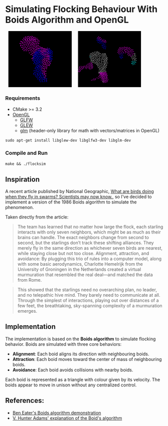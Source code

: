 # Simulating Flocking Behaviour With Boids Algorithm and OpenGL
<img src=imgs/t1.png width=40% style="margin:0px 10px"><img src=imgs/t2.png width=40% style="margin:0px 10px">

### Requirements
- CMake >= 3.2
- [OpenGL](https://www.khronos.org/opengl/wiki/Getting_Started#Downloading_OpenGL)
    - [GLFW](https://www.glfw.org/)
    - [GLEW](https://glew.sourceforge.net/install.html) 
    - [glm](https://github.com/g-truc/glm) (header-only library for math with vectors/matrices in OpenGL)
```
sudo apt-get install libglew-dev libglfw3-dev libglm-dev
```

### Compile and Run
```
make && ./flocksim
```

## Inspiration

A recent article published by National Geographic, [What are birds doing when they fly in swarms? Scientists may now know.](https://www.nationalgeographic.com/photography/article/starling-birds-flock-cloud), so I've decided to implement a version of the 1986 Boids algorithm to simulate the phenomenon.

Taken directly from the article:
>The team has learned that no matter how large the flock, each starling interacts with only seven neighbors, which might be as much as their brains can handle. The exact neighbors change from second to second, but the starlings don’t track these shifting alliances. They merely fly in the same direction as whichever seven birds are nearest, while staying close but not too close. Alignment, attraction, and avoidance: By plugging this trio of rules into a computer model, along with some basic aerodynamics, Charlotte Hemelrijk from the University of Groningen in the Netherlands created a virtual murmuration that resembled the real deal—and matched the data from Rome.

>This showed that the starlings need no overarching plan, no leader, and no telepathic hive mind. They barely need to communicate at all. Through the simplest of interactions, playing out over distances of a few feet, the breathtaking, sky-spanning complexity of a murmuration emerges.


## Implementation

The implementation is based on the **Boids algorithm** to simulate flocking behavior. Boids are simulated with three core behaviors:

- **Alignment**: Each boid aligns its direction with neighbouring boids.
- **Attraction**: Each boid moves toward the center of mass of neighbouring boids.
- **Avoidance**: Each boid avoids collisions with nearby boids.

Each boid is represented as a triangle with colour given by its velocity. The boids appear to move in unison without any centralized control.


## References:
- [Ben Eater's Boids algorithm demonstration](https://github.com/beneater/boids)
- [V. Hunter Adams' explanation of the Boid's algorithm](https://vanhunteradams.com/Pico/Animal_Movement/Boids-algorithm.html)